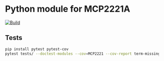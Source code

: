 # Python module for MCP2221A
[![Build](https://github.com/pilotak/python-mcp2221/actions/workflows/build.yaml/badge.svg)](https://github.com/pilotak/python-mcp2221/actions/workflows/build.yaml)

## Tests
```sh
pip install pytest pytest-cov
pytest tests/ --doctest-modules --cov=MCP2221 --cov-report term-missing
```